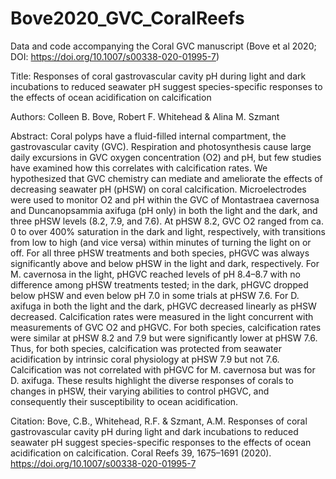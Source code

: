 # Bove2020_GVC_CoralReefs
Data and code accompanying the Coral GVC manuscript (Bove et al 2020; DOI: https://doi.org/10.1007/s00338-020-01995-7)

Title: Responses of coral gastrovascular cavity pH during light and dark incubations to reduced seawater pH suggest species-specific responses to the effects of ocean acidification on calcification

Authors: Colleen B. Bove, Robert F. Whitehead & Alina M. Szmant

Abstract: Coral polyps have a fluid-filled internal compartment, the gastrovascular cavity (GVC). Respiration and photosynthesis cause large daily excursions in GVC oxygen concentration (O2) and pH, but few studies have examined how this correlates with calcification rates. We hypothesized that GVC chemistry can mediate and ameliorate the effects of decreasing seawater pH (pHSW) on coral calcification. Microelectrodes were used to monitor O2 and pH within the GVC of Montastraea cavernosa and Duncanopsammia axifuga (pH only) in both the light and the dark, and three pHSW levels (8.2, 7.9, and 7.6). At pHSW 8.2, GVC O2 ranged from ca. 0 to over 400% saturation in the dark and light, respectively, with transitions from low to high (and vice versa) within minutes of turning the light on or off. For all three pHSW treatments and both species, pHGVC was always significantly above and below pHSW in the light and dark, respectively. For M. cavernosa in the light, pHGVC reached levels of pH 8.4–8.7 with no difference among pHSW treatments tested; in the dark, pHGVC dropped below pHSW and even below pH 7.0 in some trials at pHSW 7.6. For D. axifuga in both the light and the dark, pHGVC decreased linearly as pHSW decreased. Calcification rates were measured in the light concurrent with measurements of GVC O2 and pHGVC. For both species, calcification rates were similar at pHSW 8.2 and 7.9 but were significantly lower at pHSW 7.6. Thus, for both species, calcification was protected from seawater acidification by intrinsic coral physiology at pHSW 7.9 but not 7.6. Calcification was not correlated with pHGVC for M. cavernosa but was for D. axifuga. These results highlight the diverse responses of corals to changes in pHSW, their varying abilities to control pHGVC, and consequently their susceptibility to ocean acidification.

Citation: Bove, C.B., Whitehead, R.F. & Szmant, A.M. Responses of coral gastrovascular cavity pH during light and dark incubations to reduced seawater pH suggest species-specific responses to the effects of ocean acidification on calcification. Coral Reefs 39, 1675–1691 (2020). https://doi.org/10.1007/s00338-020-01995-7
